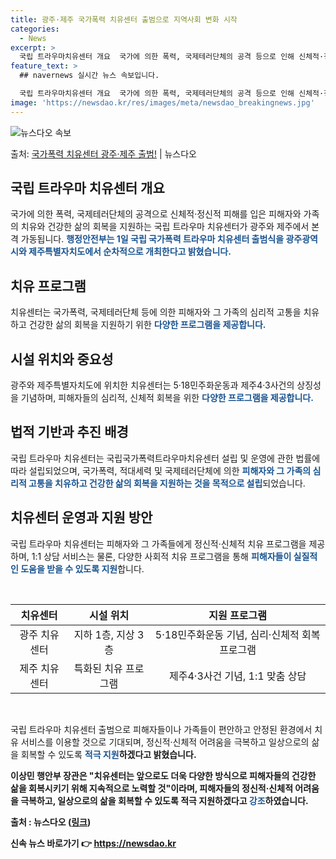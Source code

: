 ```yaml
---
title: 광주·제주 국가폭력 치유센터 출범으로 지역사회 변화 시작
categories:
  - News
excerpt: >
  국립 트라우마치유센터 개요  국가에 의한 폭력, 국제테러단체의 공격 등으로 인해 신체적·정신적 피해를 입은 …
feature_text: >
  ## navernews 실시간 뉴스 속보입니다.

  국립 트라우마치유센터 개요  국가에 의한 폭력, 국제테러단체의 공격 등으로 인해 신체적·정신적 피해를 입은 …
image: 'https://newsdao.kr/res/images/meta/newsdao_breakingnews.jpg'
---
```


![뉴스다오 속보](https://newsdao.kr/res/images/meta/newsdao_breakingnews.jpg)

<p>출처: <a href="https://newsdao.kr/4532" rel="dofollow">국가폭력 치유센터 광주·제주 출범!</a> | 뉴스다오</p>

<h2 data-ke-size="size26">국립 트라우마 치유센터 개요</h2>
국가에 의한 폭력, 국제테러단체의 공격으로 신체적·정신적 피해를 입은 피해자와 가족의 치유와 건강한 삶의 회복을 지원하는 국립 트라우마 치유센터가 광주와 제주에서 본격 가동됩니다. <b><span style="color: #1a5490;">행정안전부는 1일 국립 국가폭력 트라우마 치유센터 출범식을 광주광역시와 제주특별자치도에서 순차적으로 개최한다고 밝혔습니다.</span></b> 

<h2 data-ke-size="size26">치유 프로그램</h2>
치유센터는 국가폭력, 국제테러단체 등에 의한 피해자와 그 가족의 심리적 고통을 치유하고 건강한 삶의 회복을 지원하기 위한 <b><span style="color: #1a5490;">다양한 프로그램을 제공합니다.</span></b>

<h2 data-ke-size="size26">시설 위치와 중요성</h2>
광주와 제주특별자치도에 위치한 치유센터는 5·18민주화운동과 제주4·3사건의 상징성을 기념하며, 피해자들의 심리적, 신체적 회복을 위한 <b><span style="color: #1a5490;">다양한 프로그램을 제공합니다.</span></b>

<h2 data-ke-size="size26">법적 기반과 추진 배경</h2>
국립 트라우마 치유센터는 국립국가폭력트라우마치유센터 설립 및 운영에 관한 법률에 따라 설립되었으며, 국가폭력, 적대세력 및 국제테러단체에 의한 <b><span style="color: #1a5490;">피해자와 그 가족의 심리적 고통을 치유하고 건강한 삶의 회복을 지원하는 것을 목적으로 설립</span></b>되었습니다.

<h2 data-ke-size="size26">치유센터 운영과 지원 방안</h2>
국립 트라우마 치유센터는 피해자와 그 가족들에게 정신적·신체적 치유 프로그램을 제공하며, 1:1 상담 서비스는 물론, 다양한 사회적 치유 프로그램을 통해 <b><span style="color: #1a5490;">피해자들이 실질적인 도움을 받을 수 있도록 지원</span></b>합니다.

<p data-ke-size="size16">&nbsp;</p>

<table>
	<thead>
		<tr>
			<th style="text-align: center;">치유센터</th>
			<th style="text-align: center;">시설 위치</th>
			<th style="text-align: center;">지원 프로그램</th>
		</tr>
	</thead>
	<tbody>
		<tr>
			<td style="text-align: center;">광주 치유센터</td>
			<td style="text-align: center;">지하 1층, 지상 3층</td>
			<td style="text-align: center;">5·18민주화운동 기념, 심리·신체적 회복 프로그램</td>
		</tr>
		<tr>
			<td style="text-align: center;">제주 치유센터</td>
			<td style="text-align: center;">특화된 치유 프로그램</td>
			<td style="text-align: center;">제주4·3사건 기념, 1:1 맞춤 상담</td>
		</tr>
	</tbody>
</table>

<p data-ke-size="size16">&nbsp;</p>

국립 트라우마 치유센터 출범으로 피해자들이나 가족들이 편안하고 안정된 환경에서 치유 서비스를 이용할 것으로 기대되며, 정신적·신체적 어려움을 극복하고 일상으로의 삶을 회복할 수 있도록 <b><span style="color: #1a5490;">적극 지원</span><b>하겠다고 밝혔습니다.

이상민 행안부 장관은 "치유센터는 앞으로도 더욱 다양한 방식으로 피해자들의 건강한 삶을 회복시키기 위해 지속적으로 노력할 것"이라며, 피해자들의 정신적·신체적 어려움을 극복하고, 일상으로의 삶을 회복할 수 있도록 적극 지원하겠다고 <b><span style="color: #1a5490;">강조</span></b>하였습니다.

출처 : 뉴스다오 (<a href="https://newsdao.kr/4532">링크</a>) 

신속 뉴스 바로가기 👉 <a href="https://newsdao.kr" rel="dofollow">https://newsdao.kr</a>



